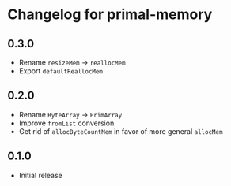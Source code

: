 # Changelog for primal-memory

## 0.3.0

* Rename `resizeMem` -> `reallocMem`
* Export `defaultReallocMem`


## 0.2.0

* Rename `ByteArray` -> `PrimArray`
* Improve `fromList` conversion
* Get rid of `allocByteCountMem` in favor of more general `allocMem`

## 0.1.0

* Initial release

